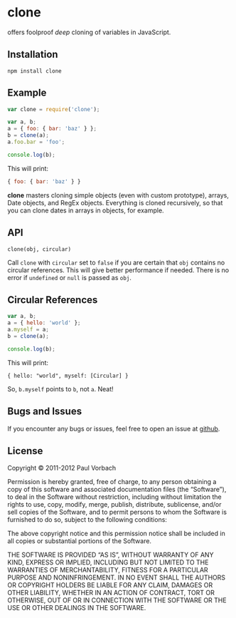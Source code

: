 # clone

offers foolproof _deep_ cloning of variables in JavaScript.

## Installation

```
npm install clone
```

## Example

```js
var clone = require('clone');

var a, b;
a = { foo: { bar: 'baz' } };
b = clone(a);
a.foo.bar = 'foo';

console.log(b);
```

This will print:

```js
{ foo: { bar: 'baz' } }
```

**clone** masters cloning simple objects (even with custom prototype), arrays,
Date objects, and RegEx objects. Everything is cloned recursively, so that you
can clone dates in arrays in objects, for example.

## API

`clone(obj, circular)`

Call `clone` with `circular` set to `false` if you are certain that `obj`
contains no circular references. This will give better performance if needed.
There is no error if `undefined` or `null` is passed as `obj`.

## Circular References

```js
var a, b;
a = { hello: 'world' };
a.myself = a;
b = clone(a);

console.log(b);
```

This will print:

```
{ hello: "world", myself: [Circular] }
```

So, `b.myself` points to `b`, not `a`. Neat!

## Bugs and Issues

If you encounter any bugs or issues, feel free to open an issue at
[github](https://github.com/pvorb/node-clone/issues).

## License

Copyright © 2011-2012 Paul Vorbach

Permission is hereby granted, free of charge, to any person obtaining a copy of
this software and associated documentation files (the “Software”), to deal in
the Software without restriction, including without limitation the rights to
use, copy, modify, merge, publish, distribute, sublicense, and/or sell copies of
the Software, and to permit persons to whom the Software is furnished to do so,
subject to the following conditions:

The above copyright notice and this permission notice shall be included in all
copies or substantial portions of the Software.

THE SOFTWARE IS PROVIDED “AS IS”, WITHOUT WARRANTY OF ANY KIND, EXPRESS OR
IMPLIED, INCLUDING BUT NOT LIMITED TO THE WARRANTIES OF MERCHANTABILITY, FITNESS
FOR A PARTICULAR PURPOSE AND NONINFRINGEMENT. IN NO EVENT SHALL THE AUTHORS OR
COPYRIGHT HOLDERS BE LIABLE FOR ANY CLAIM, DAMAGES OR OTHER LIABILITY, WHETHER
IN AN ACTION OF CONTRACT, TORT OR OTHERWISE, OUT OF OR IN CONNECTION WITH THE
SOFTWARE OR THE USE OR OTHER DEALINGS IN THE SOFTWARE.
